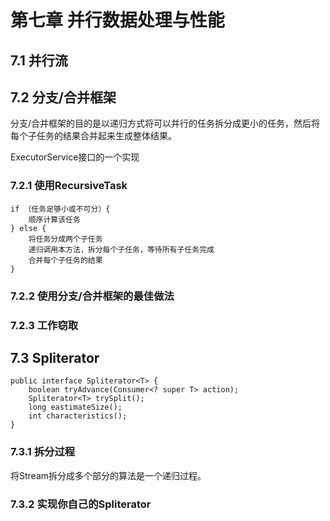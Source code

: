 # 第七章 并行数据处理与性能 #

## 7.1 并行流 ##

## 7.2 分支/合并框架 ##

分支/合并框架的目的是以递归方式将可以并行的任务拆分成更小的任务，然后将每个子任务的结果合并起来生成整体结果。

ExecutorService接口的一个实现

### 7.2.1 使用RecursiveTask ###

	if （任务足够小或不可分）{
		顺序计算该任务
	} else {
		将任务分成两个子任务
		递归调用本方法，拆分每个子任务，等待所有子任务完成
		合并每个子任务的结果
	}

### 7.2.2 使用分支/合并框架的最佳做法 ###

### 7.2.3 工作窃取 ###

## 7.3 Spliterator ##

	public interface Spliterator<T> {
		boolean tryAdvance(Consumer<? super T> action);
		Spliterator<T> trySplit();
		long eastimateSize();
		int characteristics();
	}

### 7.3.1 拆分过程 ###
将Stream拆分成多个部分的算法是一个递归过程。

### 7.3.2 实现你自己的Spliterator ###


